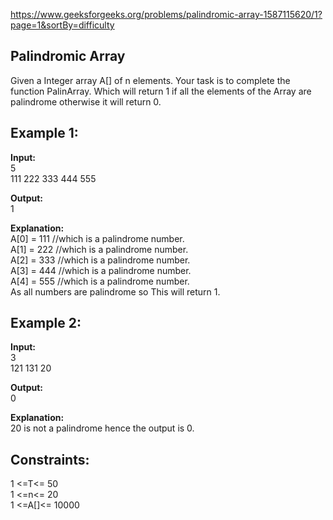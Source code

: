 https://www.geeksforgeeks.org/problems/palindromic-array-1587115620/1?page=1&sortBy=difficulty

<h2>Palindromic Array</h2>

Given a Integer array A[] of n elements. Your task is to complete the function PalinArray. Which will return 1 if all the elements of the Array are palindrome otherwise it will return 0.

## Example 1:

**Input:**  <br/>
5  <br/>
111 222 333 444 555  <br/>

**Output:**  <br/>
1

**Explanation:**  <br/>
A[0] = 111 //which is a palindrome number.  <br/>
A[1] = 222 //which is a palindrome number.  <br/>
A[2] = 333 //which is a palindrome number.  <br/>
A[3] = 444 //which is a palindrome number.  <br/>
A[4] = 555 //which is a palindrome number.  <br/>
As all numbers are palindrome so This will return 1.

## Example 2:

**Input:**  <br/>
3  <br/>
121 131 20  <br/>
 
**Output:**  <br/>
0

**Explanation:**  <br/>
20 is not a palindrome hence the output is 0.

## Constraints:
1 <=T<= 50  <br/>
1 <=n<= 20  <br/>
1 <=A[]<= 10000

